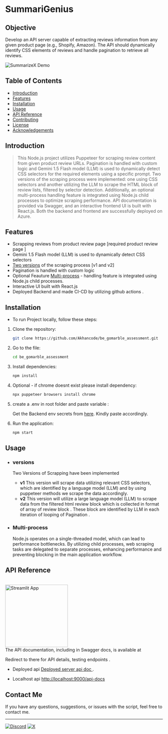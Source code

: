 # SummariGenius

## Objective

Develop an API server capable of extracting reviews information from any given product page (e.g., Shopify, Amazon). The API should dynamically identify CSS elements of reviews and handle pagination to retrieve all reviews.


![SummarizeX Demo](demo.gif)

## Table of Contents

- [Introduction](#introduction)
- [Features](#features)
- [Installation](#installation)
- [Usage](#usage)
- [API Reference](#api-reference)
- [Contributing](#contributing)
- [License](#license)
- [Acknowledgements](#acknowledgements)


## Introduction

>This Node.js project utilizes Puppeteer for scraping review content from given product review URLs. Pagination is handled with custom logic and Gemini 1.5 Flash model (LLM) is used to dynamically detect CSS selectors for the required elements using a specific prompt. Two versions of the scraping process were implemented: one using CSS selectors and another utilizing the LLM to scrape the HTML block of review lists, filtered by selector detection.
Additionally, an optional multi-process handling feature is integrated using Node.js child processes to optimize scraping performance. API documentation is provided via Swagger, and an interactive frontend UI is built with React.js. Both the backend and frontend are successfully deployed on Azure.

## Features

- Scrapping reviews from product review page [required product review page ]
- Gemini 1.5 Flash model (LLM) is used to dynamically detect CSS selectors
- [Two versions](#versions) of the scraping process [v1 and v2]
- Pagination is handled with custom logic
- Optional Feauture [Multi-process](#multi-process)  - handling feature is integrated using Node.js child processes.
- Interactive UI built with React.js
- Deployed Backend and made CI-CD by utilizing github actions .

## Installation

- To run Project locally, follow these steps:

1. Clone the repository:

    ```bash
    git clone https://github.com/Akhancode/be_gomarble_assessment.git
 
    ```
1. Go to the file:

    ```bash
    cd be_gomarble_assessment
    ```
2. Install dependencies:

    ```bash
    npm install 
    ```
3. Optional - if chrome doesnt exist please install dependency:

    ```bash
    npx puppeteer browsers install chrome
    ```
4. create a .env in root folder and paste variable :

    Get the Backend env secrets from  [here](https://drive.google.com/file/d/1I9onZH3cmeFcaOsPis1-FQkp-g6rguvL/view?usp=sharing). Kindly paste accordingly.
     
4. Run the application:

    ```bash
    npm start
    ```

## Usage
 - ### versions
     Two Versions of Scrapping have been implemented
     - **v1**
           This version will scrape data utilizing relevant CSS selectors, which are identified by a language model (LLM) and by using puppeteer methods we scrape the data accordingly.
     - **v2**
           This version will utilize a large language model (LLM) to scrape data from the filtered html review block which is collected in format of array of review block .
           These block are identified by LLM in each iteration of looping of Pagination .

 - ### Multi-process
     Node.js operates on a single-threaded model, which can lead to performance bottlenecks. By utilizing child processes, web scraping tasks are delegated to separate processes, enhancing              performance and preventing blocking in the main application workflow.
     

## API Reference

<a href="https://summarigenius.streamlit.app/">
</br>
  <img src="https://static1.smartbear.co/swagger/media/assets/images/swagger_logo.svg" alt="Streamlit App" width="200"/>
</a>
</br>
The API documentation, including in Swagger docs, is available at 


Redirect to there for API details, testing endpoints .  </br>


- Deployed api  [Deployed server api doc ](http://gomarble-assessment.centralindia.cloudapp.azure.com/api-docs).

- Localhost api  [http://localhost:9000/api-docs](http://localhost:9000/api-docs)




## Contact Me

If you have any questions, suggestions, or issues with the script, feel free to contact me.

---
[![Discord](https://img.shields.io/badge/Discord-%235865F2.svg?style=for-the-badge&logo=discord&logoColor=white)](https://discord.com/users/840848369484169266)
[![X](https://img.shields.io/badge/X-%23000000.svg?style=for-the-badge&logo=X&logoColor=white)](https://twitter.com/f1ndkeys)


